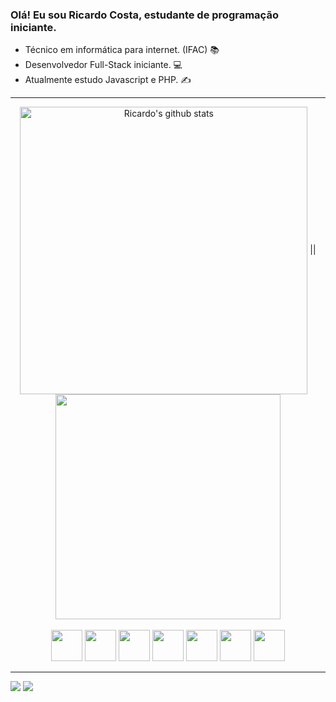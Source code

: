 ### Olá! Eu sou Ricardo Costa, estudante de programação iniciante.

- Técnico em informática para internet. (IFAC) 📚
- Desenvolvedor Full-Stack iniciante. 💻
- Atualmente estudo Javascript e PHP. ✍️
---
<!--- Ricardo's stats and top languages -->
<div align="center">
    <img width="460" align="center" src="https://github-readme-stats-sigma-five.vercel.app/api?username=Ricardo-Cs&show_icons=true&include_all_commits=true&theme=dracula&hide_border=true" alt="Ricardo's github stats" /></a> ||   
    <img width="360" align="center" src="https://github-readme-stats-sigma-five.vercel.app/api/top-langs/?username=Ricardo-Cs&hide=hack&layout=compact&theme=dracula&hide_border=true" /></a>
</div>
<!--- Stats from: "https://github.com/anuraghazra/github-readme-stats" -->

<br>

<div align="center">
    <img width="50" src="https://cdn.jsdelivr.net/gh/devicons/devicon/icons/html5/html5-original.svg"/>
    <img width="50" src="https://cdn.jsdelivr.net/gh/devicons/devicon/icons/css3/css3-original.svg" />
    <img width="50" src="https://cdn.jsdelivr.net/gh/devicons/devicon/icons/javascript/javascript-original.svg" />
    <img width="50" src="https://cdn.jsdelivr.net/gh/devicons/devicon/icons/typescript/typescript-original.svg" />
    <img width="50" src="https://cdn.jsdelivr.net/gh/devicons/devicon/icons/php/php-original.svg" />
    <img width="50" src="https://cdn.jsdelivr.net/gh/devicons/devicon/icons/java/java-original.svg" />
    <img width="50" src="https://cdn.jsdelivr.net/gh/devicons/devicon/icons/docker/docker-original.svg" />
</div>

---

<div>
    <a href="https://instagram.com/ricardo.silvac"><img src="https://img.shields.io/badge/-Instagram-%23E4405F?style=for-the-badge&logo=instagram&logoColor=white" target="_blank"></a>
    <a href="https://www.linkedin.com/in/ricardo-costa-s"><img src="https://img.shields.io/badge/-LinkedIn-%230077B5?style=for-the-badge&logo=linkedin&logoColor=white"></a> 
</div>
